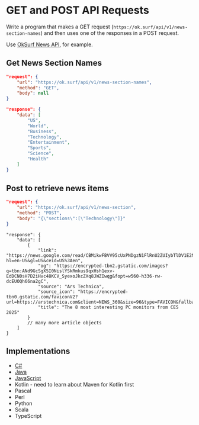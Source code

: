 # GET and POST API Requests

Write a program that makes a GET request (`https://ok.surf/api/v1/news-section-names`) and then uses one of the responses in a POST request.

Use [OkSurf News API](https://ok.surf/), for example.

## Get News Section Names

```json
"request": {
    "url": "https://ok.surf/api/v1/news-section-names",
    "method": "GET",
    "body": null
}
```

```json
"response": {
    "data": [
        "US",
        "World",
        "Business",
        "Technology",
        "Entertainment",
        "Sports",
        "Science",
        "Health"
    ]
}
```

## Post to retrieve news items

```json
"request": {
    "url": "https://ok.surf/api/v1/news-section",
    "method": "POST",
    "body": "{\"sections\":[\"Technology\"]}"
}
```

```jsonc
"response": {
    "data": [
        {
            "link": "https://news.google.com/read/CBMikwFBVV95cUxPNDgzN1FlRnU2ZUIybTlDV1E2Nk5kMEVLczhBWk5ybjBxVVBZV1JLeFh6X2NIN3VtelF6ekZQZi1CUk5vQjF4Zzk0TG9nUWdpVWcwMV9mbDZJa3hCRmdFSWoxYjZQcC1IOTU2T2ZZMEg0dm1Zbk5hNnNKOFdsaTBacDZiWm9vM2R4U1ZSSDF3OUg4ODA?hl=en-US&gl=US&ceid=US%3Aen",
            "og": "https://encrypted-tbn2.gstatic.com/images?q=tbn:ANd9GcSgX5I0NislYSkRmkus9qxHsh1exv-EdDCN0sH7D2iHvc48KCV_SyexoJkcZXq8JWZIwqg&fopt=w560-h336-rw-dcEUOQh66na2gC",
            "source": "Ars Technica",
            "source_icon": "https://encrypted-tbn0.gstatic.com/faviconV2?url=https://arstechnica.com&client=NEWS_360&size=96&type=FAVICON&fallback_opts=TYPE,SIZE,URL",
            "title": "The 8 most interesting PC monitors from CES 2025"
        }
        // many more article objects
    ]
}
```

## Implementations

* [C#](https://github.com/WalterMarch/wm-csharp-playground/tree/main/apiRequests)
* [Java](https://github.com/WalterMarch/wm-java-playground/tree/main/apiRequests)
* [JavaScript](https://github.com/WalterMarch/wm-javascript-playground/tree/main/apiRequests)
* Kotlin - need to learn about Maven for Kotlin first
* Pascal
* Perl
* Python
* Scala
* TypeScript
